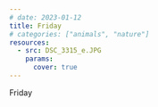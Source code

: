 ```yaml
---
# date: 2023-01-12
title: Friday
# categories: ["animals", "nature"]
resources:
  - src: DSC_3315_e.JPG
    params:
      cover: true
---
```


Friday